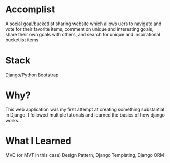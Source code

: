 Accomplist
==========

A social goal/bucketlist sharing website which allows uers to navigate and vote for their favorite items, comment on unique and interesting goals, share their own goals with others, and search for unique and inspirational bucketlist items


Stack
=====

Django/Python
Bootstrap


Why?
====

This web application was my first attempt at creating something substantial in Django. I followed multiple tutorials and learned the basics of how django works.


What I Learned
==============

MVC (or MVT in this case) Design Pattern, Django Templating, Django ORM

